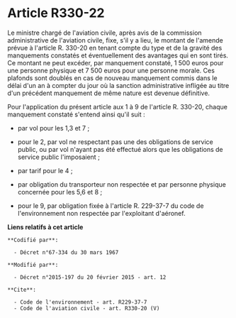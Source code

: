 # Article R330-22

Le ministre chargé de l'aviation civile, après avis de la commission administrative de l'aviation civile, fixe, s'il y a
lieu, le montant de l'amende prévue à l'article R. 330-20 en tenant compte du type et de la gravité des manquements constatés
et éventuellement des avantages qui en sont tirés. Ce montant ne peut excéder, par manquement constaté, 1 500 euros pour une
personne physique et 7 500 euros pour une personne morale. Ces plafonds sont doublés en cas de nouveau manquement commis dans
le délai d'un an à compter du jour où la sanction administrative infligée au titre d'un précédent manquement de même nature
est devenue définitive. 

Pour l'application du présent article aux 1 à 9 de l'article R. 330-20, chaque manquement constaté s'entend ainsi qu'il
suit :

- par vol pour les 1,3 et 7 ;

- pour le 2, par vol ne respectant pas une des obligations de service public, ou par vol n'ayant pas été effectué alors que
les obligations de service public l'imposaient ;

- par tarif pour le 4 ;

- par obligation du transporteur non respectée et par personne physique concernée pour les 5,6 et 8 ;

- pour le 9, par obligation fixée à l'article R. 229-37-7 du code de l'environnement non respectée par l'exploitant
d'aéronef.

**Liens relatifs à cet article**

	**Codifié par**:

	  - Décret n°67-334 du 30 mars 1967

	**Modifié par**:

	  - Décret n°2015-197 du 20 février 2015 - art. 12

	**Cite**:

	  - Code de l'environnement - art. R229-37-7
	  - Code de l'aviation civile - art. R330-20 (V)
